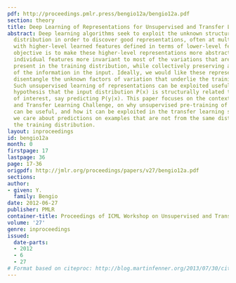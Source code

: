 ```yaml
---
pdf: http://proceedings.pmlr.press/bengio12a/bengio12a.pdf
section: theory
title: Deep Learning of Representations for Unsupervised and Transfer Learning
abstract: Deep learning algorithms seek to exploit the unknown structure in the input
  distribution in order to discover good representations, often at multiple levels,
  with higher-level learned features defined in terms of lower-level features. The
  objective is to make these higher-level representations more abstract, with their
  individual features more invariant to most of the variations that are typically
  present in the training distribution, while collectively preserving as much as possible
  of the information in the input. Ideally, we would like these representations to
  disentangle the unknown factors of variation that underlie the training distribution.
  Such unsupervised learning of representations can be exploited usefully under the
  hypothesis that the input distribution P(x) is structurally related to some task
  of interest, say predicting P(y|x). This paper focuses on the context of the Unsupervised
  and Transfer Learning Challenge, on why unsupervised pre-training of representations
  can be useful, and how it can be exploited in the transfer learning scenario, where
  we care about predictions on examples that are not from the same distribution as
  the training distribution.
layout: inproceedings
id: bengio12a
month: 0
firstpage: 17
lastpage: 36
page: 17-36
origpdf: http://jmlr.org/proceedings/papers/v27/bengio12a.pdf
sections: 
author:
- given: Y.
  family: Bengio
date: 2012-06-27
publisher: PMLR
container-title: Proceedings of ICML Workshop on Unsupervised and Transfer Learning
volume: '27'
genre: inproceedings
issued:
  date-parts:
  - 2012
  - 6
  - 27
# Format based on citeproc: http://blog.martinfenner.org/2013/07/30/citeproc-yaml-for-bibliographies/
---
```

